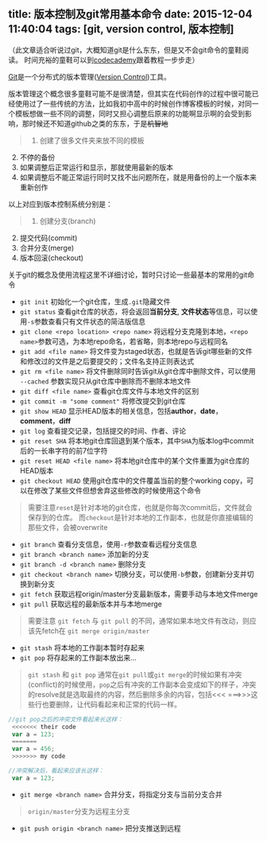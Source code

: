 title: 版本控制及git常用基本命令
date: 2015-12-04 11:40:04
tags: [git, version control, 版本控制]
---
（此文章适合听说过git，大概知道git是什么东东，但是又不会git命令的童鞋阅读。
时间充裕的童鞋可以到[codecademy](https://www.codecademy.com/learn/learn-git)跟着教程一步步走）

[Git](https://git-scm.com/)是一个分布式的版本管理([Version Control](https://git-scm.com/book/en/v2/Getting-Started-About-Version-Control))工具。

版本管理这个概念很多童鞋可能不是很清楚，但其实在代码创作的过程中很可能已经使用过了一些传统的方法，比如我初中高中的时候创作博客模板的时候，对同一个模板想做一些不同的调整，同时又担心调整后原来的功能啊显示啊的会受到影响，那时候还不知道github之类的东东，于是~~机智地~~
> 1. 创建了很多文件夹来放不同的模板
2. 不停的备份
3. 如果调整后正常运行和显示，那就使用最新的版本
4. 如果调整后不能正常运行同时又找不出问题所在，就是用备份的上一个版本来重新创作

以上对应到版本控制系统分别是：
> 1. 创建分支(branch)
2. 提交代码(commit)
3. 合并分支(merge)
4. 版本回滚(checkout)

关于git的概念及使用流程这里不详细讨论，暂时只讨论一些最基本的常用的git命令
* `git init` 初始化一个git仓库，生成`.git`隐藏文件
* `git status` 查看git仓库的状态，将会返回**当前分支**, **文件状态**等信息，可以使用`-s`参数查看只有文件状态的简洁版信息
* `git clone <repo location> <repo name>` 将远程分支克隆到本地，`<repo name>`参数可选，为本地repo命名，若省略，则本地repo与远程同名
* `git add <file name>` 将文件变为staged状态，也就是告诉git哪些新的文件和修改过的文件是之后要提交的；文件名支持正则表达式
* `git rm <file name>` 将文件删除同时告诉git从git仓库中删除文件，可以使用 `--cached` 参数实现只从git仓库中删除而不删除本地文件
* `git diff <file name>` 查看git仓库文件与本地文件的区别
* `git commit -m "some comment"` 将修改提交到git仓库
* `git show HEAD` 显示HEAD版本的相关信息，包括**author**，**date**，**comment**，**diff**
* `git log` 查看提交记录，包括提交的时间、作者、评论
* `git reset SHA` 将本地git仓库回退到某个版本，其中`SHA`为版本log中commit后的一长串字符的前7位字符
* `git reset HEAD <file name>` 将本地git仓库中的某个文件重置为git仓库的HEAD版本
* `git checkout HEAD` 使用git仓库中的文件覆盖当前的整个working copy，可以在修改了某些文件但想舍弃这些修改的时候使用这个命令
> 需要注意`reset`是针对本地的git仓库，也就是你每次commit后，文件就会保存到的仓库。
而`checkout`是针对本地的工作副本，也就是你直接编辑的那些文件，会被overwrite
* `git branch` 查看分支信息，使用`-r`参数查看远程分支信息
* `git branch <branch name>` 添加新的分支
* `git branch -d <branch name>` 删除分支
* `git checkout <branch name>` 切换分支，可以使用`-b`参数，创建新分支并切换到新分支
* `git fetch` 获取远程origin/master分支最新版本，需要手动与本地文件merge
* `git pull` 获取远程的最新版本并与本地merge
> 需要注意 `git fetch` 与 `git pull` 的不同，通常如果本地文件有改动，则应该先fetch在 `git merge origin/master` 
* `git stash` 将本地的工作副本暂时存起来
* `git pop` 将存起来的工作副本放出来…
> `git stash` 和 `git pop` 通常在`git pull`或`git merge`的时候如果有冲突(conflict)的时候使用，`pop`之后有冲突的工作副本会变成如下的样子，冲突的resolve就是选取最终的内容，然后删除多余的内容，包括<<< ===>>>这些行也要删除，让代码看起来和正常的代码一样。
``` javascript
//git pop之后的冲突文件看起来长这样：
 <<<<<<< their code
 var a = 123;
 =======
 var a = 456;
 >>>>>>> my code
``` 
``` javascript
//冲突解决后，看起来应该长这样：
 var a = 123;
``` 
* `git merge <branch name>` 合并分支，将指定分支与当前分支合并
> `origin/master`分支为远程主分支
* `git push origin <branch name>` 把分支推送到远程